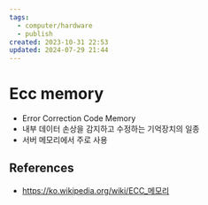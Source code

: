 ```yaml
---
tags:
  - computer/hardware
  - publish
created: 2023-10-31 22:53
updated: 2024-07-29 21:44
---
```

# Ecc memory
- Error Correction Code Memory
- 내부 데이터 손상을 감지하고 수정하는 기억장치의 일종
- 서버 메모리에서 주로 사용

## References
- https://ko.wikipedia.org/wiki/ECC_메모리